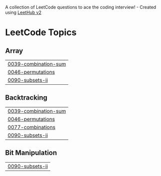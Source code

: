A collection of LeetCode questions to ace the coding interview! - Created using [LeetHub v2](https://github.com/arunbhardwaj/LeetHub-2.0)
<!---LeetCode Topics Start-->
# LeetCode Topics
## Array
|  |
| ------- |
| [0039-combination-sum](https://github.com/JEGAN37/DSA-PRACTICE/tree/master/0039-combination-sum) |
| [0046-permutations](https://github.com/JEGAN37/DSA-PRACTICE/tree/master/0046-permutations) |
| [0090-subsets-ii](https://github.com/JEGAN37/DSA-PRACTICE/tree/master/0090-subsets-ii) |
## Backtracking
|  |
| ------- |
| [0039-combination-sum](https://github.com/JEGAN37/DSA-PRACTICE/tree/master/0039-combination-sum) |
| [0046-permutations](https://github.com/JEGAN37/DSA-PRACTICE/tree/master/0046-permutations) |
| [0077-combinations](https://github.com/JEGAN37/DSA-PRACTICE/tree/master/0077-combinations) |
| [0090-subsets-ii](https://github.com/JEGAN37/DSA-PRACTICE/tree/master/0090-subsets-ii) |
## Bit Manipulation
|  |
| ------- |
| [0090-subsets-ii](https://github.com/JEGAN37/DSA-PRACTICE/tree/master/0090-subsets-ii) |
<!---LeetCode Topics End-->